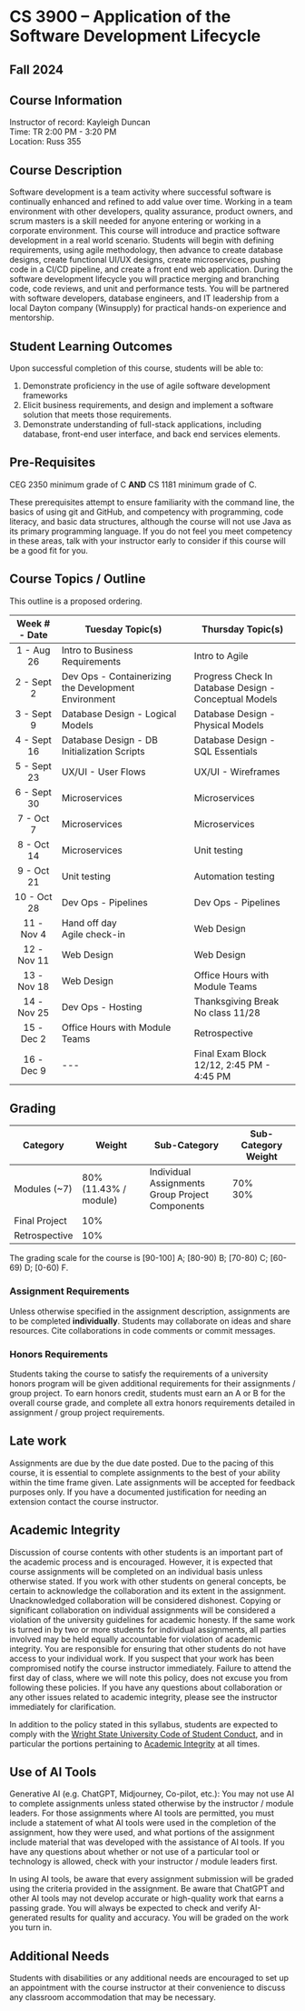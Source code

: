 # CS 3900 – Application of the Software Development Lifecycle
## Fall 2024

## Course Information
Instructor of record: Kayleigh Duncan  
Time: TR 2:00 PM - 3:20 PM  
Location: Russ 355  

## Course Description
Software development is a team activity where successful software is continually enhanced and refined to add value over time. Working in a team environment with other developers, quality assurance, product owners, and scrum masters is a skill needed for anyone entering or working in a corporate environment. This course will introduce and practice software development in a real world scenario. Students will begin with defining requirements, using agile methodology, then advance to create database designs, create functional UI/UX designs, create microservices, pushing code in a CI/CD pipeline, and create a front end web application. During the software development lifecycle you will practice merging and branching code, code reviews, and unit and performance tests. You will be partnered with software developers, database engineers, and IT leadership from a local Dayton company (Winsupply) for practical hands-on experience and mentorship.

## Student Learning Outcomes 
Upon successful completion of this course, students will be able to:	
1. Demonstrate proficiency in the use of agile software development frameworks
2. Elicit business requirements, and design and implement a software solution that meets those requirements.
3. Demonstrate understanding of full-stack applications, including database, front-end user interface, and back end services elements.

## Pre-Requisites

CEG 2350 minimum grade of C **AND** CS 1181 minimum grade of C.

These prerequisites attempt to ensure familiarity with the command line, the basics of using git and GitHub, and competency with programming, code literacy, and basic data structures, although the course will not use Java as its primary programming language.  If you do not feel you meet competency in these areas, talk with your instructor early to consider if this course will be a good fit for you.

## Course Topics / Outline
This outline is a proposed ordering.

| Week # - Date    | Tuesday Topic(s)   | Thursday Topic(s) |
| :-----------:  | ----------- | ----------- |
| 1 - Aug 26  | Intro to Business Requirements | Intro to Agile |
| 2 - Sept 2  | Dev Ops - Containerizing the Development Environment    | Progress Check In <br> Database Design - Conceptual Models |
| 3 - Sept 9  | Database Design - Logical Models  | Database Design - Physical Models     |
| 4 - Sept 16 | Database Design - DB Initialization Scripts  | Database Design - SQL Essentials     |
| 5 - Sept 23 | UX/UI - User Flows      | UX/UI - Wireframes    |
| 6 - Sept 30 | Microservices | Microservices |
| 7 - Oct 7   | Microservices | Microservices |
| 8 - Oct 14  | Microservices | Unit testing  |
| 9 - Oct 21  | Unit testing | Automation testing  |
| 10 - Oct 28 | Dev Ops - Pipelines     | Dev Ops - Pipelines   |
| 11 - Nov 4  | Hand off day <br> Agile check-in   | Web Design    |
| 12 - Nov 11 | Web Design  | Web Design     |
| 13 - Nov 18 | Web Design  | Office Hours with Module Teams     |
| 14 - Nov 25 | Dev Ops - Hosting |  Thanksgiving Break <br> No class 11/28  |
| 15 - Dec 2  | Office Hours with Module Teams |  Retrospective   |
| 16 - Dec 9  | --- | Final Exam Block <br> 12/12, 2:45 PM - 4:45 PM   |

## Grading

| Category   | Weight | Sub-Category   | Sub-Category Weight |
|------------|--------|----------------|---------------------|
| Modules (~7) | 80% (11.43% / module) | Individual Assignments <br> Group Project Components | 70% <br> 30%  |
| Final Project  | 10%  |   |  |
| Retrospective  | 10%  |   |  |

The grading scale for the course is [90-100] A; [80-90) B; [70-80) C; [60-69) D; [0-60) F. 

### Assignment Requirements

Unless otherwise specified in the assignment description, assignments are to be completed **individually**.  Students may collaborate on ideas and share resources.  Cite collaborations in code comments or commit messages.

### Honors Requirements

Students taking the course to satisfy the requirements of a university honors program will be given additional requirements for their assignments / group project.  To earn honors credit, students must earn an A or B for the overall course grade, and complete all extra honors requirements detailed in assignment / group project requirements. 

## Late work

Assignments are due by the due date posted.  Due to the pacing of this course, it is essential to complete assignments to the best of your ability within the time frame given. Late assignments will be accepted for feedback purposes only.  If you have a documented justification for needing an extension contact the course instructor.

## Academic Integrity

Discussion of course contents with other students is an important part of the academic process and is encouraged. However, it is expected that course assignments will be completed on an individual basis unless otherwise stated. If you work with other students on general concepts, be certain to acknowledge the collaboration and its extent in the assignment. Unacknowledged collaboration will be considered dishonest. Copying or significant collaboration on individual assignments will be considered a violation of the university guidelines for academic honesty. If the same work is turned in by two or more students for individual assignments, all parties involved may be held equally accountable for violation of academic integrity. You are responsible for ensuring that other students do not have access to your individual work.  If you suspect that your work has been compromised notify the course instructor immediately. Failure to attend the first day of class, where we will note this policy, does not excuse you from following these policies. If you have any questions about collaboration or any other issues related to academic integrity, please see the instructor immediately for clarification. 

In addition to the policy stated in this syllabus, students are expected to comply with the [Wright State University Code of Student Conduct](http://www.wright.edu/students/judicial/conduct.html), and in particular the portions pertaining to [Academic Integrity](http://www.wright.edu/students/judicial/integrity.html) at all times.

## Use of AI Tools

Generative AI (e.g. ChatGPT, Midjourney, Co-pilot, etc.): You may not use AI to complete assignments unless stated otherwise by the instructor / module leaders.  For those assignments where AI tools are permitted, you must include a statement of what AI tools were used in the completion of the assignment, how they were used, and what portions of the assignment include material that was developed with the assistance of AI tools.  If you have any questions about whether or not use of a particular tool or technology is allowed, check with your instructor / module leaders first. 

In using AI tools, be aware that every assignment submission will be graded using the criteria provided in the assignment. Be aware that ChatGPT and other AI tools may not develop accurate or high-quality work that earns a passing grade. You will always be expected to check and verify AI-generated results for quality and accuracy. You will be graded on the work you turn in.

## Additional Needs

Students with disabilities or any additional needs are encouraged to set up an appointment with the course instructor at their convenience to discuss any classroom accommodation that may be necessary.




